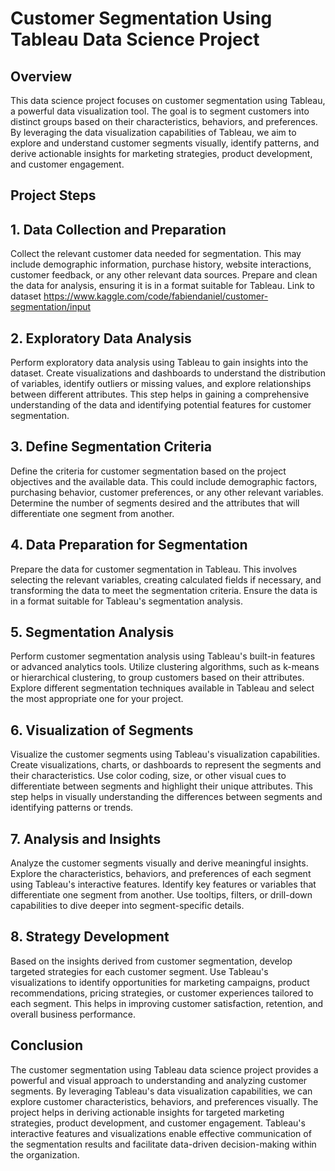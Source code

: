 # Customer Segmentation Using Tableau Data Science Project
## Overview
This data science project focuses on customer segmentation using Tableau, a powerful data visualization tool. The goal is to segment customers into distinct groups based on their characteristics, behaviors, and preferences. By leveraging the data visualization capabilities of Tableau, we aim to explore and understand customer segments visually, identify patterns, and derive actionable insights for marketing strategies, product development, and customer engagement.

## Project Steps
## 1. Data Collection and Preparation
Collect the relevant customer data needed for segmentation. This may include demographic information, purchase history, website interactions, customer feedback, or any other relevant data sources. Prepare and clean the data for analysis, ensuring it is in a format suitable for Tableau. Link to dataset https://www.kaggle.com/code/fabiendaniel/customer-segmentation/input

## 2. Exploratory Data Analysis
Perform exploratory data analysis using Tableau to gain insights into the dataset. Create visualizations and dashboards to understand the distribution of variables, identify outliers or missing values, and explore relationships between different attributes. This step helps in gaining a comprehensive understanding of the data and identifying potential features for customer segmentation.

## 3. Define Segmentation Criteria
Define the criteria for customer segmentation based on the project objectives and the available data. This could include demographic factors, purchasing behavior, customer preferences, or any other relevant variables. Determine the number of segments desired and the attributes that will differentiate one segment from another.

## 4. Data Preparation for Segmentation
Prepare the data for customer segmentation in Tableau. This involves selecting the relevant variables, creating calculated fields if necessary, and transforming the data to meet the segmentation criteria. Ensure the data is in a format suitable for Tableau's segmentation analysis.

## 5. Segmentation Analysis
Perform customer segmentation analysis using Tableau's built-in features or advanced analytics tools. Utilize clustering algorithms, such as k-means or hierarchical clustering, to group customers based on their attributes. Explore different segmentation techniques available in Tableau and select the most appropriate one for your project.

## 6. Visualization of Segments
Visualize the customer segments using Tableau's visualization capabilities. Create visualizations, charts, or dashboards to represent the segments and their characteristics. Use color coding, size, or other visual cues to differentiate between segments and highlight their unique attributes. This step helps in visually understanding the differences between segments and identifying patterns or trends.

## 7. Analysis and Insights
Analyze the customer segments visually and derive meaningful insights. Explore the characteristics, behaviors, and preferences of each segment using Tableau's interactive features. Identify key features or variables that differentiate one segment from another. Use tooltips, filters, or drill-down capabilities to dive deeper into segment-specific details.

## 8. Strategy Development
Based on the insights derived from customer segmentation, develop targeted strategies for each customer segment. Use Tableau's visualizations to identify opportunities for marketing campaigns, product recommendations, pricing strategies, or customer experiences tailored to each segment. This helps in improving customer satisfaction, retention, and overall business performance.

## Conclusion
The customer segmentation using Tableau data science project provides a powerful and visual approach to understanding and analyzing customer segments. By leveraging Tableau's data visualization capabilities, we can explore customer characteristics, behaviors, and preferences visually. The project helps in deriving actionable insights for targeted marketing strategies, product development, and customer engagement. Tableau's interactive features and visualizations enable effective communication of the segmentation results and facilitate data-driven decision-making within the organization.
